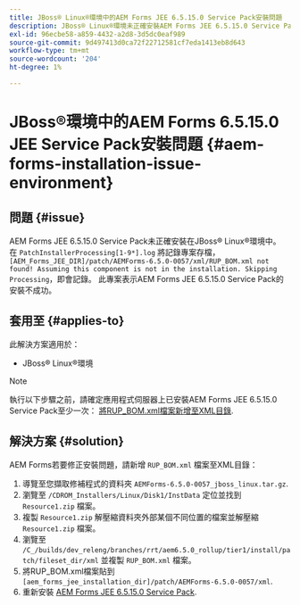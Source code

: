 ```yaml
---
title: JBoss® Linux®環境中的AEM Forms JEE 6.5.15.0 Service Pack安裝問題
description: JBoss® Linux®環境未正確安裝AEM Forms JEE 6.5.15.0 Service Pack，應用程式伺服器不會套用任何修補程式變更。 將'RUP_BOM.xml'檔案新增至XML目錄。
exl-id: 96ecbe58-a859-4432-a2d8-3d5dc0eaf989
source-git-commit: 9d497413d0ca72f22712581cf7eda1413eb8d643
workflow-type: tm+mt
source-wordcount: '204'
ht-degree: 1%

---
```


# JBoss®環境中的AEM Forms 6.5.15.0 JEE Service Pack安裝問題 {#aem-forms-installation-issue-environment}

## 問題 {#issue}

AEM Forms JEE 6.5.15.0 Service Pack未正確安裝在JBoss® Linux®環境中。 在 `PatchInstallerProcessing[1-9*].log` 將記錄專案存檔， `[AEM_Forms_JEE_DIR]/patch/AEMForms-6.5.0-0057/xml/RUP_BOM.xml not found! Assuming this component is not in the installation. Skipping Processing`，即會記錄。 此專案表示AEM Forms JEE 6.5.15.0 Service Pack的安裝不成功。

## 套用至 {#applies-to}

此解決方案適用於：
* JBoss® Linux®環境

>[!NOTE]
>
> 執行以下步驟之前，請確定應用程式伺服器上已安裝AEM Forms JEE 6.5.15.0 Service Pack至少一次： [將RUP_BOM.xml檔案新增至XML目錄](#solution-solution).

## 解決方案 {#solution}

AEM Forms若要修正安裝問題，請新增 `RUP_BOM.xml` 檔案至XML目錄：
1. 導覽至您擷取修補程式的資料夾 `AEMForms-6.5.0-0057_jboss_linux.tar.gz`.
1. 瀏覽至 `/CDROM_Installers/Linux/Disk1/InstData` 定位並找到 `Resource1.zip` 檔案。
1. 複製 `Resource1.zip` 解壓縮資料夾外部某個不同位置的檔案並解壓縮 `Resource1.zip` 檔案。
1. 瀏覽至 `/C_/builds/dev_releng/branches/rrt/aem6.5.0_rollup/tier1/install/patch/fileset_dir/xml` 並複製 `RUP_BOM.xml` 檔案。
1. 將RUP_BOM.xml檔案貼到 `[aem_forms_jee_installation_dir]/patch/AEMForms-6.5.0-0057/xml`.
1. 重新安裝 [AEM Forms JEE 6.5.15.0 Service Pack](https://experienceleague.adobe.com/docs/experience-manager-release-information/aem-release-updates/forms-updates/aem-forms-releases.html).
